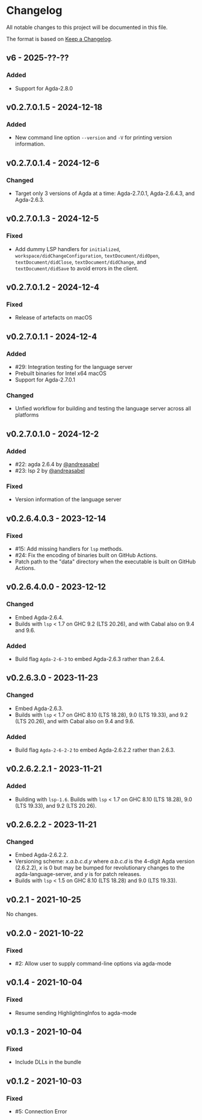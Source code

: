 # Changelog

All notable changes to this project will be documented in this file.

The format is based on [Keep a Changelog](https://keepachangelog.com/en/1.0.0/).

## v6 - 2025-??-??

### Added
- Support for Agda-2.8.0

## v0.2.7.0.1.5 - 2024-12-18

### Added
- New command line option `--version` and `-V` for printing version information.

## v0.2.7.0.1.4 - 2024-12-6

### Changed
- Target only 3 versions of Agda at a time: Agda-2.7.0.1, Agda-2.6.4.3, and Agda-2.6.3.

## v0.2.7.0.1.3 - 2024-12-5

### Fixed
- Add dummy LSP handlers for `initialized`, `workspace/didChangeConfiguration`, `textDocument/didOpen`, `textDocument/didClose`, `textDocument/didChange`, and `textDocument/didSave` to avoid errors in the client.

## v0.2.7.0.1.2 - 2024-12-4

### Fixed
- Release of artefacts on macOS

## v0.2.7.0.1.1 - 2024-12-4

### Added
- #29: Integration testing for the language server
- Prebuilt binaries for Intel x64 macOS 
- Support for Agda-2.7.0.1

### Changed
- Unfied workflow for building and testing the language server across all platforms

## v0.2.7.0.1.0 - 2024-12-2

### Added
- #22: agda 2.6.4 by [@andreasabel](https://github.com/andreasabel)
- #23: lsp 2 by [@andreasabel](https://github.com/andreasabel)

### Fixed
- Version information of the language server

## v0.2.6.4.0.3 - 2023-12-14

### Fixed
- #15: Add missing handlers for `lsp` methods.
- #24: Fix the encoding of binaries built on GitHub Actions.
- Patch path to the "data" directory when the executable is built on GitHub Actions.

## v0.2.6.4.0.0 - 2023-12-12

### Changed
- Embed Agda-2.6.4.
- Builds with `lsp` < 1.7 on GHC 9.2 (LTS 20.26),
  and with Cabal also on 9.4 and 9.6.

### Added
- Build flag `Agda-2-6-3` to embed Agda-2.6.3 rather than 2.6.4.


## v0.2.6.3.0 - 2023-11-23

### Changed
- Embed Agda-2.6.3.
- Builds with `lsp` < 1.7 on GHC 8.10 (LTS 18.28), 9.0 (LTS 19.33), and 9.2 (LTS 20.26),
  and with Cabal also on 9.4 and 9.6.

### Added
- Build flag `Agda-2-6-2-2` to embed Agda-2.6.2.2 rather than 2.6.3.


## v0.2.6.2.2.1 - 2023-11-21

### Added

- Building with `lsp-1.6`.
  Builds with `lsp` < 1.7 on GHC 8.10 (LTS 18.28), 9.0 (LTS 19.33), and 9.2 (LTS 20.26).


## v0.2.6.2.2 - 2023-11-21

### Changed

- Embed Agda-2.6.2.2.
- Versioning scheme: _x.a.b.c.d.y_ where _a.b.c.d_ is the 4-digit Agda version (2.6.2.2), _x_ is 0 but may be bumped for revolutionary changes to the agda-language-server, and _y_ is for patch releases.
- Builds with `lsp` < 1.5 on GHC 8.10 (LTS 18.28) and 9.0 (LTS 19.33).


## v0.2.1 - 2021-10-25

No changes.


## v0.2.0 - 2021-10-22

### Fixed
- #2: Allow user to supply command-line options via agda-mode


## v0.1.4 - 2021-10-04

### Fixed
- Resume sending HighlightingInfos to agda-mode


## v0.1.3 - 2021-10-04

### Fixed
- Include DLLs in the bundle


## v0.1.2 - 2021-10-03

### Fixed
- #5: Connection Error
